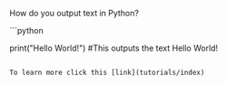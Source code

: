 <p> How do you output text in Python?</p>
```python

print("Hello World!") #This outputs the text Hello World!
```

To learn more click this [link](tutorials/index)
